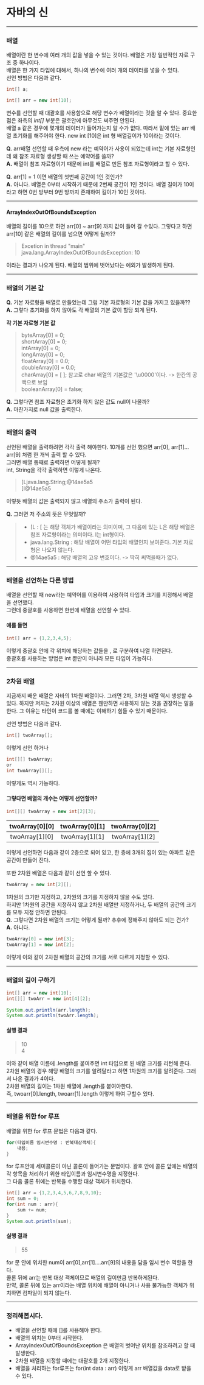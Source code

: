 # 자바의 신

---
### 배열

배열이란 한 변수에 여러 개의 값을 넣을 수 있는 것이다. 배열은 가장 일반적인 자료 구조 중 하나이다.
<br>배열은 한 가지 타입에 대해서, 하나의 변수에 여러 개의 데이터를 넣을 수 있다.
<br>선언 방법은 다음과 같다.

~~~java
int[] a;

int[] arr = new int[10];
~~~

변수를 선언할 때 대괄호를 사용함으로 해당 변수가 배열이라는 것을 알 수 있다. 중요한 점은 좌측의 _int[]_ 부분은 괄호안에 아무것도 써주면 안된다.
<br> 배열 a 같은 경우에 몇개의 데이터가 들어가는지 알 수가 없다. 따라서 밑에 있는 arr 배열 초기화를 해주어야 한다.
new int [10]은 int 형 배열길이가 10이라는 것이다.

**Q.** arr배열 선언할 때 우측에 new 라는 예약어가 사용이 되었는데 int는 기본 자료형인데 왜 참조 자료형 생성할 때 쓰는 예약어를 쓸까? <br>
**A.** 배열이 참조 자료형이기 때문에 int를 배열로 만든 참조 자료형이라고 할 수 있다.

**Q.** arr[1] = 1 이면 배열의 첫번째 공간이 1인 것인가? <br>
**A.** 아니다. 배열은 0부터 시작하기 때문에 2번째 공간이 1인 것이다. 배열 길이가 10이라고 하면 0번 방부터 9번 방까지 존재하여 길이가 10인 것이다.

---
#### ArrayIndexOutOfBoundsException

배열의 길이를 10으로 하면 arr[0] ~ arr[9] 까지 값이 들어 갈 수있다.
그렇다고 하면 arr[10] 같은 배열의 길이를 넘으면 어떻게 될까??

>Excetion in thread "main" java.lang.ArrayIndexOutOfBoundsException: 10

이라는 결과가 나오게 된다. 배열의 범위에 벗어났다는 예외가 발생하게 된다.

---
### 배열의 기본 값

**Q.** 기본 자료형을 배열로 만들었는데 그럼 기본 자료형의 기본 값을 가지고 있을까?? <br>
**A.** 그렇다 초기화를 하지 않아도 각 배열의 기본 값이 할당 되게 된다.

**<div id = "ArrayBasicValue"> 각 기본 자료형 기본 값 </div>**

> byteArray[0] = 0; <br>
> shortArray[0] = 0; <br>
> intArray[0] = 0; <br>
> longArray[0] = 0; <br>
> floatArray[0] = 0.0; <br>
> doubleArray[0] = 0.0; <br>
> charArray[0] = [ ]; 참고로 char 배열의 기본값은 '\u0000'이다. -> 한칸의 공백으로 보임 <br> 
> booleanArray[0] = false; <br>

**Q.** 그렇다면 참조 자료형은 초기화 하지 않은 값도 null이 나올까?<br>
**A.** 마찬가지로 null 값을 출력한다.

---
### 배열의 출력

선언된 배열을 출력하려면 각각 출력 해야한다. 10개를 선언 했으면 arr[0], arr[1]... arr[9] 처럼 한 개씩 출력 할 수 있다.<br>
그러면 배열 통째로 출력하면 어떻게 될까?<br>
int, String을 각각 출력하면 이렇게 나온다.

> [Ljava.lang.String;@14ae5a5 <br>
> [I@14ae5a5

이렇듯 배열의 값은 출력되지 않고 배열의 주소가 출력이 된다.

**Q.** 그러면 저 주소의 뜻은 무엇일까? <br>

> - [L : [ 는 해당 객체가 배열이라는 의미이며, 그 다음에 있는 L은 해당 배열은 참조 자료형이라는 의미이다. I는 int형이다.
> - java.lang.String : 해당 배열이 어떤 타입의 배열인지 보여준다. 기본 자료형은 나오지 않는다.
> - @14ae5a5 : 해당 배열의 고유 변호이다. -> 딱히 써먹을때가 없다.

---
### 배열을 선언하는 다른 방법

배열을 선언할 때 new라는 예약어를 이용하여 사용하여 타입과 크기를 지정해서 배열을 선언했다.<br>
그런데 중괄호를 사용하면 한번에 배열을 선언할 수 있다.

#### 예를 들면
~~~java
int[] arr = {1,2,3,4,5};
~~~

이렇게 중괄호 안에 각 위치에 해당하는 값들을 , 로 구분하여 나열 하면된다.<br>
중괄호를 사용하는 방법은 int 뿐만이 아니라 모든 타입이 가능하다.

---
### 2차원 배열

지금까지 배운 배열은 자바의 1차원 배열이다. 
그러면 2차, 3차원 배열 역시 생성할 수 있다. 하지만 저자는 2차원 이상의 배열은 웬만하면 사용하지 않는 것을 권장하는 말을 한다.
그 이유는 타인이 코드를 볼 때에는 이해하기 힘들 수 있기 때문이다.

선언 방법은 다음과 같다.

~~~java
int[] twoArray[];
~~~
이렇게 선언 하거나

~~~java
int[][] twoArray;
or
int twoArray[][];
~~~
이렇게도 역시 가능하다.

#### 그렇다면 배열의 개수는 어떻게 선언할까?

~~~java
int[][] twoArray = new int[2][3];
~~~

| twoArray[0][0] | twoArray[0][1] | twoArray[0][2] |
|:---:|:---:|:---:|
| twoArray[1][0] | twoArray[1][1] | twoArray[1][2] |

이렇게 선언하면 다음과 같이 2층으로 되어 있고, 한 층에 3개의 집이 있는 아파트 같은 공간이 만들어 진다.

또한 2차원 배열은 다음과 같이 선언 할 수 있다.

~~~java
twoArray = new int[2][];
~~~
1차원의 크기만 지정하고, 2차원의 크기를 지정하지 않을 수도 있다. <br>
하지만 1차원의 공간을 지정하지 않고 2차원 배열만 지정하거나, 두 배열의 공간의 크기를 모두 지정 안하면 안된다.<br>
**Q.** 그렇다면 2차원 배열의 크기는 어떻게 될까? 추후에 정해주지 않아도 되는 건가?<br>
**A.** 아니다.
~~~java
twoArray[0] = new int[3];
twoArray[1] = new int[2];
~~~
이렇게 이와 같이 2차원 배열의 공간의 크기를 서로 다르게 지정할 수 있다.

---
### 배열의 길이 구하기

~~~java
int[] arr = new int[10]; 
int[][] twoArr = new int[4][2];
        
System.out.println(arr.length); 
System.out.println(twoArr.length);
~~~

#### 실행 결과

> 10<br>
> 4

이와 같이 배열 이름에 .length를 붙여주면 int 타입으로 된 배열 크기를 리턴해 준다.<br>
2차원 배열의 경우 해당 배열의 크기를 알려달라고 하면 1차원의 크기를 알려준다. 그래서 나온 결과가 4이다.<br>
2차원 배열의 길이는 1차원 배열에 .length를 붙여야한다. <br>
즉, twoarr[0].length, twoarr[1].length 이렇게 하여 구할수 있다.

---
### 배열을 위한 for 루프

배열을 위한 for 루프 문법은 다음과 같다.

~~~java
for(타입이름 임시변수명 : 반복대상객체){
    내용;    
}
~~~
for 루프안에 세미콜론이 아닌 콜론이 들어가는 문법이다. 괄호 안에 콜론 앞에는 배열의 각 항목을 처리하기 위한 타입이름과 임시변수명을 지정한다.<br>
그 다음 콜론 뒤에는 반복을 수행할 대상 객체가 위치한다.

~~~java
int[] arr = {1,2,3,4,5,6,7,8,9,10};
int sum = 0;
for(int num : arr){
    sum += num;    
}
System.out.println(sum);
~~~

#### 실행 결과
>55

for 문 안에 위치한 num이 arr[0],arr[1]....arr[9]의 내용을 담을 임시 변수 역할을 한다.<br>
콜론 뒤에 arr는 반복 대상 객체이므로 배열의 길이만큼 반복하게된다. <br>
만약, 콜론 뒤에 있는 arr이라는 배열 위치에 배열이 아니거나 사용 불가능한 객체가 위치하면 컴파일이 되지 않는다.

---
### 정리해봅시다. 

- 배열을 선언할 때에 []를 사용해야 한다.
- 배열의 위치는 0부터 시작한다.
- ArrayIndexOutOfBoundsException 은 배열의 벗어난 위치를 참조하려고 할 때 발생한다.
- 2차원 배열을 지정할 때에는 대괄호를 2개 지정한다.
- 배열을 처리하는 for루프는 for(int data : arr) 이렇게 arr 배열값을 data로 받을 수 있다.